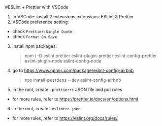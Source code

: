 #ESLint + Prettier with VSCode

1. In VSCode: install 2 extensions extensions: ESLint & Prettier
2. VSCode preference setting:

- check `Prettier:Single Quote`
- check `Format On Save`

3. install npm packages:

   > npm i -D eslint prettier eslint-plugin-prettier eslint-config-prettier eslint-plugin-node eslint-config-node

4. go to https://www.npmjs.com/package/eslint-config-airbnb

   > npx install-peerdeps --dev eslint-config-airbnb

5. in the root, create `.prettierrc` JSON file and put rules

- for more rules, refer to https://prettier.io/docs/en/options.html

6. in the root, create `.eslintrc.json`

- for more rules, refer to https://eslint.org/docs/rules/
